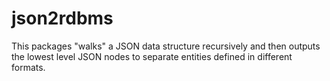 # json2rdbms
This packages "walks" a JSON data structure recursively and then outputs the lowest level JSON nodes to separate entities defined in different formats. 
